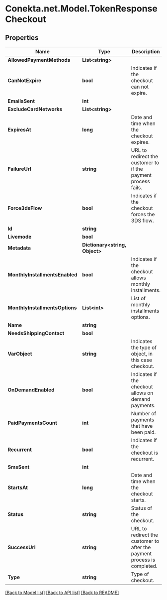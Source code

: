 # Conekta.net.Model.TokenResponseCheckout

## Properties

Name | Type | Description | Notes
------------ | ------------- | ------------- | -------------
**AllowedPaymentMethods** | **List&lt;string&gt;** |  | [optional] 
**CanNotExpire** | **bool** | Indicates if the checkout can not expire. | [optional] 
**EmailsSent** | **int** |  | [optional] 
**ExcludeCardNetworks** | **List&lt;string&gt;** |  | [optional] 
**ExpiresAt** | **long** | Date and time when the checkout expires. | [optional] 
**FailureUrl** | **string** | URL to redirect the customer to if the payment process fails. | [optional] 
**Force3dsFlow** | **bool** | Indicates if the checkout forces the 3DS flow. | [optional] 
**Id** | **string** |  | [optional] 
**Livemode** | **bool** |  | [optional] 
**Metadata** | **Dictionary&lt;string, Object&gt;** |  | [optional] 
**MonthlyInstallmentsEnabled** | **bool** | Indicates if the checkout allows monthly installments. | [optional] 
**MonthlyInstallmentsOptions** | **List&lt;int&gt;** | List of monthly installments options. | [optional] 
**Name** | **string** |  | [optional] 
**NeedsShippingContact** | **bool** |  | [optional] 
**VarObject** | **string** | Indicates the type of object, in this case checkout. | [optional] 
**OnDemandEnabled** | **bool** | Indicates if the checkout allows on demand payments. | [optional] 
**PaidPaymentsCount** | **int** | Number of payments that have been paid. | [optional] 
**Recurrent** | **bool** | Indicates if the checkout is recurrent. | [optional] 
**SmsSent** | **int** |  | [optional] 
**StartsAt** | **long** | Date and time when the checkout starts. | [optional] 
**Status** | **string** | Status of the checkout. | [optional] 
**SuccessUrl** | **string** | URL to redirect the customer to after the payment process is completed. | [optional] 
**Type** | **string** | Type of checkout. | [optional] 

[[Back to Model list]](../README.md#documentation-for-models) [[Back to API list]](../README.md#documentation-for-api-endpoints) [[Back to README]](../README.md)

